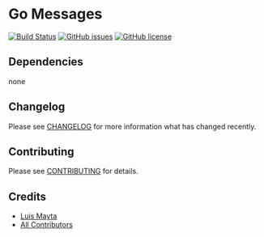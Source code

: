 # Go Messages

[![Build Status](https://travis-ci.org/luismayta/go-messages.svg)](https://travis-ci.org/luismayta/go-messages)
[![GitHub issues](https://img.shields.io/github/issues/luismayta/go-messages.svg)](https://github.com/luismayta/go-messages/issues)
[![GitHub license](https://img.shields.io/github/license/mashape/apistatus.svg?style=flat-square)](LICENSE)


## Dependencies

none

## Changelog

Please see [CHANGELOG](CHANGELOG.md) for more information what has changed recently.

## Contributing

Please see [CONTRIBUTING](CONTRIBUTING.md) for details.

## Credits

- [Luis Mayta][link-author]
- [All Contributors][link-contributors]

[link-author]: https://github.com/luismayta
[link-contributors]: AUTHORS
